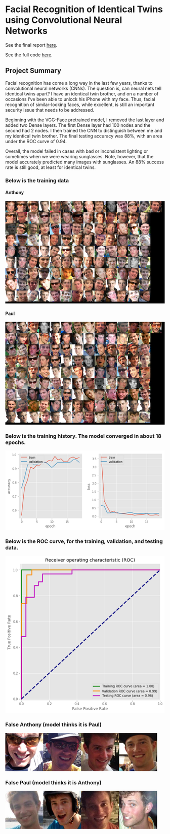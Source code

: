 # Facial Recognition of Identical Twins using Convolutional Neural Networks

See the final report [here](https://github.com/Aejohnso/Springboard/blob/master/Capstone_2_Project/Final_Report.pdf).

See the full code [here](https://github.com/Aejohnso/Springboard/blob/master/Capstone%202%20Project/Cap2_Faces1.ipynb).

## Project Summary

Facial recognition has come a long way in the last few years, thanks to convolutional neural networks (CNNs). The question is, can neural nets tell identical twins apart? I have an identical twin brother, and on a number of occasions I’ve been able to unlock his iPhone with my face. Thus, facial recognition of similar-looking faces, while excellent, is still an important security issue that needs to be addressed.

Beginning with the VGG-Face pretrained model, I removed the last layer and added two Dense layers. The first Dense layer had 100 nodes and the second had 2 nodes. I then trained the CNN to distinguish between me and my identical twin brother. The final testing accuracy was 88%, with an area under the ROC curve of 0.94.

Overall, the model failed in cases with bad or inconsistent lighting or sometimes when we were wearing sunglasses. Note, however, that the model accurately predicted many images with sunglasses. An 88% success rate is still good, at least for identical twins.

### Below is the training data
#### Anthony

![png](TrainingAJ.png)

#### Paul

![png](TrainingPJ.png)

### Below is the training history. The model converged in about 18 epochs.

![png](Training_history.png)

### Below is the ROC curve, for the training, validation, and testing data.

![png](ROC_curve.png)

### False Anthony (model thinks it is Paul)

![png](FalseAJ.png)

### False Paul (model thinks it is Anthony)

![png](FalsePJ.png)
